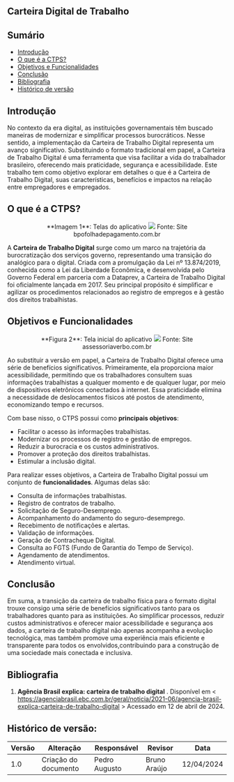 ## Carteira Digital de Trabalho

## Sumário
* [Introdução](#Introdução)
* [O que é a CTPS?](#O-que-é-a-CTPS?)
* [Objetivos e Funcionalidades](#Objetivos-e-Funcionalidades)
* [Conclusão](#Conclusão)
* [Bibliografia](#Bibliografia)
* [Histórico de versão](#Histórico-de-versão)


## Introdução

No contexto da era digital, as instituições governamentais têm buscado maneiras de modernizar e simplificar processos burocráticos. Nesse sentido, a implementação da Carteira de Trabalho Digital representa um avanço significativo. Substituindo o formato tradicional em papel, a Carteira de Trabalho Digital é uma ferramenta que visa facilitar a vida do trabalhador brasileiro, oferecendo mais praticidade, segurança e acessibilidade. Este trabalho tem como objetivo explorar em detalhes o que é a Carteira de Trabalho Digital, suas características, benefícios e impactos na relação entre empregadores e empregados. 

## O que é a CTPS?

 <center> 
  **Imagem 1**: Telas do aplicativo
  <img src="https://bpofolhadepagamento.com.br/wp-content/uploads/2022/02/carteira-de-trabalho-digital_mcamgo_abr_240620211818-7.jpg">
  Fonte: Site bpofolhadepagamento.com.br
 </center>


A **Carteira de Trabalho Digital** surge como um marco na trajetória da burocratização dos serviços governo, representando uma transição do analógico para o digital. Criada com a promulgação da Lei nº 13.874/2019, conhecida como a Lei da Liberdade Econômica, e desenvolvida pelo Governo Federal em parceria com a Dataprev, a Carteira de Trabalho Digital foi oficialmente lançada em 2017. Seu principal propósito é simplificar e agilizar os procedimentos relacionados ao registro de empregos e à gestão dos direitos trabalhistas.

## Objetivos e Funcionalidades
 <center>
  **Figura 2**: Tela inicial do aplicativo
  <img src="https://assessoriaverbo.com.br/wp-content/uploads/2019/11/Design-sem-nome-5-930x620.png">
   Fonte: Site assessoriaverbo.com.br
 </center>

Ao substituir a versão em papel, a Carteira de Trabalho Digital oferece uma série de benefícios significativos. Primeiramente, ela proporciona maior acessibilidade, permitindo que os trabalhadores consultem suas informações trabalhistas a qualquer momento e de qualquer lugar, por meio de dispositivos eletrônicos conectados à internet. Essa praticidade elimina a necessidade de deslocamentos físicos até postos de atendimento, economizando tempo e recursos.

Com base nisso, o CTPS possui como **principais objetivos**:

- Facilitar o acesso às informações trabalhistas.
- Modernizar os processos de registro e gestão de empregos.
- Reduzir a burocracia e os custos administrativos.
- Promover a proteção dos direitos trabalhistas.
- Estimular a inclusão digital.
  
Para realizar esses objetivos, a Carteira de Trabalho Digital possui um conjunto de **funcionalidades**. Algumas delas são:

- Consulta de informações trabalhistas.
- Registro de contratos de trabalho.
- Solicitação de Seguro-Desemprego.
- Acompanhamento do andamento do seguro-desemprego.
- Recebimento de notificações e alertas.
- Validação de informações.
- Geração de Contracheque Digital.
- Consulta ao FGTS (Fundo de Garantia do Tempo de Serviço).
- Agendamento de atendimentos.
- Atendimento virtual.


## Conclusão

Em suma, a transição da carteira de trabalho física para o formato digital trouxe consigo uma série de benefícios significativos tanto para os trabalhadores quanto para as instituições. Ao simplificar processos, reduzir custos administrativos e oferecer maior acessibilidade e segurança aos dados, a carteira de trabalho digital não apenas acompanha a evolução tecnológica, mas também promove uma experiência mais eficiente e transparente para todos os envolvidos,contribuindo para a construção de uma sociedade mais conectada e inclusiva.

## Bibliografia

1. **Agência Brasil explica: carteira de trabalho digital** . Disponível em < https://agenciabrasil.ebc.com.br/geral/noticia/2021-06/agencia-brasil-explica-carteira-de-trabalho-digital > Acessado em 12 de abril de 2024.


## Histórico de versão:
| Versão | Alteração                                                       | Responsável     | Revisor         | Data       |
| ------ | --------------------------------------------------------------- | --------------- | --------------- | ---------- | 
| 1.0    | Criação do documento         | Pedro Augusto | Bruno Araújo | 12/04/2024 |

